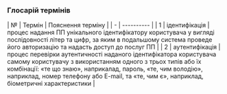 ### Глосарій термінів

| № | Термін | Пояснення терміну |
| - | ---------- | 
| 1 | ідентифікація | процес надання ПП унікального ідентифікатору користувача у вигляді послідовності літер та цифр, за яким в подальшому система проведе його авторизацію та надасть доступ до послуг ПП |
| 2 | аутентифікація | процес перевірки аутентичності наданого ідентифікатора користувача самому користувачу з використанням одного з трьох типів або їх комбінації: «те що знаю», наприкалад, пароль, «те, чим володію», наприклад, номер телефону або E-mail, та «те, чим є», наприклад, біометричні характеристики |
